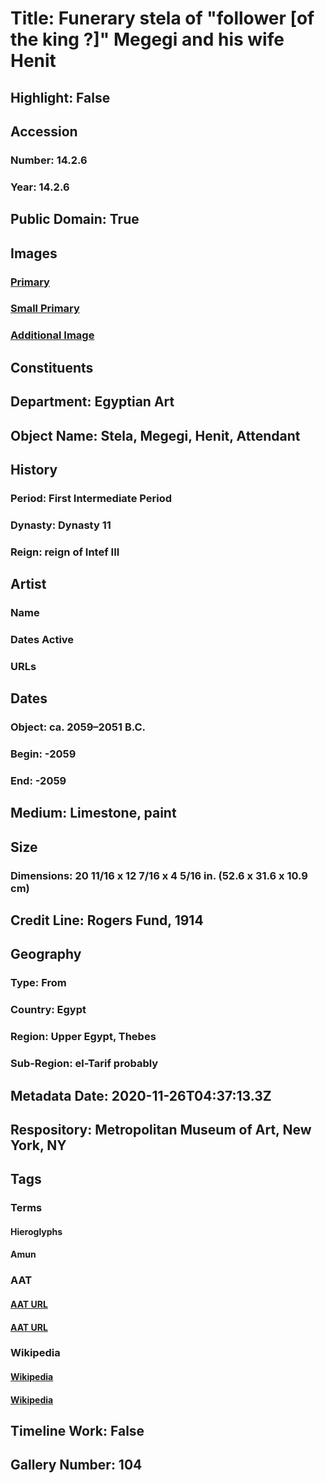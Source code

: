 # Title: Funerary stela of "follower [of the king ?]" Megegi and his wife Henit
## Highlight: False
## Accession
### Number: 14.2.6
### Year: 14.2.6
## Public Domain: True
## Images
### [Primary](https://images.metmuseum.org/CRDImages/eg/original/14.2.6.JPG)
### [Small Primary](https://images.metmuseum.org/CRDImages/eg/web-large/14.2.6.JPG)
### [Additional Image](https://images.metmuseum.org/CRDImages/eg/original/14.2.6_detail.jpg)
## Constituents
## Department: Egyptian Art
## Object Name: Stela, Megegi, Henit, Attendant
## History
### Period: First Intermediate Period
### Dynasty: Dynasty 11
### Reign: reign of Intef III
## Artist
### Name
### Dates Active
### URLs
## Dates
### Object: ca. 2059–2051 B.C.
### Begin: -2059
### End: -2059
## Medium: Limestone, paint
## Size
### Dimensions: 20 11/16 x 12 7/16 x 4 5/16 in. (52.6 x 31.6 x 10.9 cm)
## Credit Line: Rogers Fund, 1914
## Geography
### Type: From
### Country: Egypt
### Region: Upper Egypt, Thebes
### Sub-Region: el-Tarif probably
## Metadata Date: 2020-11-26T04:37:13.3Z
## Respository: Metropolitan Museum of Art, New York, NY
## Tags
### Terms
#### Hieroglyphs
#### Amun
### AAT
#### [AAT URL](http://vocab.getty.edu/page/aat/300028721)
#### [AAT URL](http://vocab.getty.edu/page/ia/901000100)
### Wikipedia
#### [Wikipedia]()
#### [Wikipedia]()
## Timeline Work: False
## Gallery Number: 104